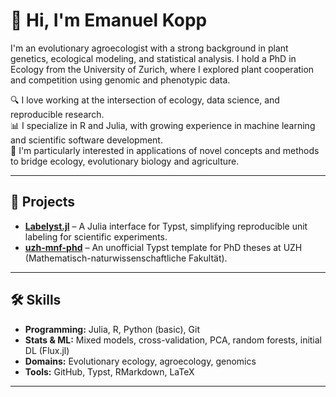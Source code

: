 # 👋 Hi, I'm Emanuel Kopp

I'm an evolutionary agroecologist with a strong background in plant genetics, ecological modeling, and statistical analysis. I hold a PhD in Ecology from the University of Zurich, where I explored plant cooperation and competition using genomic and phenotypic data.

🔍 I love working at the intersection of ecology, data science, and reproducible research.  
📊 I specialize in R and Julia, with growing experience in machine learning and scientific software development.  
🌱 I'm particularly interested in applications of novel concepts and methods to bridge ecology, evolutionary biology and agriculture. 

---

## 🚀 Projects

- [**Labelyst.jl**](https://github.com/emanuel-kopp/labelyst.jl) – A Julia interface for Typst, simplifying reproducible unit labeling for scientific experiments.
- [**uzh-mnf-phd**](https://github.com/emanuel-kopp/uzh-mnf-phd) – An unofficial Typst template for PhD theses at UZH (Mathematisch-naturwissenschaftliche Fakultät).

---

## 🛠️ Skills

- **Programming:** Julia, R, Python (basic), Git
- **Stats & ML:** Mixed models, cross-validation, PCA, random forests, initial DL (Flux.jl)
- **Domains:** Evolutionary ecology, agroecology, genomics
- **Tools:** GitHub, Typst, RMarkdown, LaTeX

---
